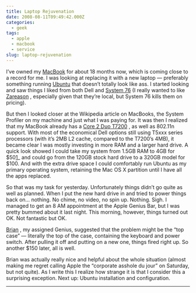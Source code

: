 ```yaml
---
title: Laptop Rejuvenation
date: 2008-08-11T09:49:42.000Z
categories:
  - geek
tags:
  - apple
  - macbook
  - service
slug: laptop-rejuvenation
---
```

I’ve owned my [MacBook][1]  for about 18 months now, which is coming close to a record for me. I was looking at replacing it with a new laptop — preferably something running [Ubuntu][2]  that doesn’t totally look like ass. I started looking and saw things I liked from both Dell and [System 76][3]  (I really wanted to like [Zareason][4] , especially given that they’re local, but System 76 kills them on pricing).

But then I looked closer at the Wikipedia article on MacBooks, the System Profiler on my machine and just what I was paying for. It was then I realized that my MacBook already has a [Core 2 Duo T7200][5] , as well as 802.11n support. With most of the economical Dell options still using T5xxx series processors (with it’s 2MB L2 cache, compared to the T7200’s 4MB), it became clear I was mostly investing in more RAM and a larger hard drive. A quick look showed I could take my system from 1.5GB RAM to 4GB for $50[1]_ and could go from the 120GB stock hard drive to a 320GB model for $100. And with the extra drive space I could comfortably run Ubuntu as my primary operating system, retaining the Mac OS X partition until I have all the apps replaced.

So that was my task for yesterday. Unfortunately things didn’t go quite as well as planned. When I put the new hard drive in and tried to power things back on… nothing. No chime, no video, no spin up. Nothing. Sigh. I managed to get an 8 AM appointment at the Apple Genius Bar, but I was pretty bummed about it last night. This morning, however, things turned out OK. Not fantastic but OK.

[Brian][6] , my assigned Genius, suggested that the problem might be the “top case” — literally the top of the case, containing the keyboard and power switch. After pulling it off and putting on a new one, things fired right up. So another $150 later, all is well.

Brian was actually really nice and helpful about the whole situation (almost making me regret calling Apple the “corporate asshole du jour” on Saturday, but not quite). As I write this I realize how strange it is that I consider this a surprising exception. Next up: Ubuntu installation and configuration.

---



 [1]: http://en.wikipedia.org/wiki/MacBook
 [2]: http://ubuntu.com
 [3]: http://system76.com
 [4]: http://zareason.com
 [5]: http://en.wikipedia.org/wiki/List_of_Intel_Core_2_microprocessors#.22Merom.22_.28standard-voltage.2C_65_nm.29
 [6]: http://djbrianmaier.com/Tychronis/_.html

